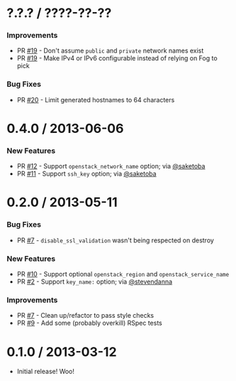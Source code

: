 # ?.?.? / ????-??-??

### Improvements

* PR [#19][] - Don't assume `public` and `private` network names exist
* PR [#19][] - Make IPv4 or IPv6 configurable instead of relying on Fog to pick

### Bug Fixes

* PR [#20][] - Limit generated hostnames to 64 characters

# 0.4.0 / 2013-06-06

### New Features

* PR [#12][] - Support `openstack_network_name` option; via [@saketoba][]
* PR [#11][] - Support `ssh_key` option; via [@saketoba][]

# 0.2.0 / 2013-05-11

### Bug Fixes

* PR [#7][] - `disable_ssl_validation` wasn't being respected on destroy

### New Features

* PR [#10][] - Support optional `openstack_region` and `openstack_service_name`
* PR [#2][] - Support `key_name:` option; via [@stevendanna][]

### Improvements

* PR [#7][] - Clean up/refactor to pass style checks
* PR [#9][] - Add some (probably overkill) RSpec tests

# 0.1.0 / 2013-03-12

* Initial release! Woo!

[#20]: https://github.com/RoboticCheese/kitchen-openstack/pull/20
[#19]: https://github.com/RoboticCheese/kitchen-openstack/pull/19
[#12]: https://github.com/RoboticCheese/kitchen-openstack/pull/12
[#11]: https://github.com/RoboticCheese/kitchen-openstack/pull/11
[#10]: https://github.com/RoboticCheese/kitchen-openstack/pull/10
[#9]: https://github.com/RoboticCheese/kitchen-openstack/pull/9
[#7]: https://github.com/RoboticCheese/kitchen-openstack/pull/7
[#2]: https://github.com/RoboticCheese/kitchen-openstack/pull/2

[@saketoba]: https://github.com/saketoba
[@stevendanna]: https://github.com/stevendanna
